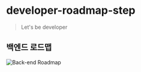# developer-roadmap-step

> Let's be developer

## 백엔드 로드맵
![Back-end Roadmap](./img/backend.png)


